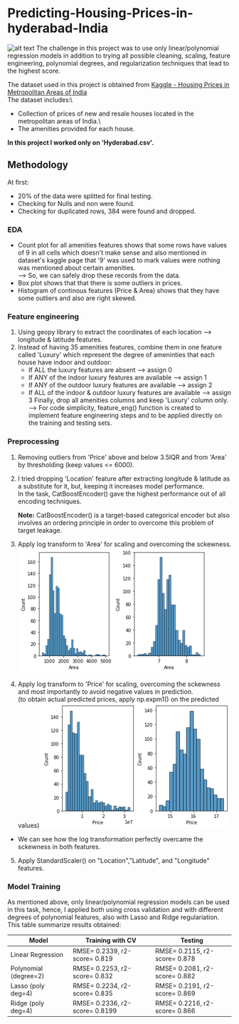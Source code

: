 # Predicting-Housing-Prices-in-hyderabad-India
![alt text](https://assets-news.housing.com/news/wp-content/uploads/2020/09/03140534/How-Hyderabad-became-the-best-performing-realty-market-amid-a-nationwide-slowdown-FB-1200x700-compressed.jpg)
The challenge in this project was to use only linear/polynomial regression models in addition to trying all possible cleaning, scaling, feature engineering, polynomial degrees, and regularization techniques that lead to the highest score.

The dataset used in this project is obtained from [Kaggle - Housing Prices in Metropolitan Areas of India](https://www.kaggle.com/ruchi798/housing-prices-in-metropolitan-areas-of-india)\
The dataset includes:\
- Collection of prices of new and resale houses located in the metropolitan areas of India.\
- The amenities provided for each house.

**In this project I worked only on 'Hyderabad.csv'.** 

## Methodology
At first:
- 20% of the data were splitted for final testing.
- Checking for Nulls and non were found.
- Checking for duplicated rows, 384 were found and dropped.

### EDA
* Count plot for all amenities features shows that some rows have values of 9 in all cells which doesn't make sense and also mentioned in dataset's kaggle page that '9' was used to mark values were nothing was mentioned about certain amenities.\
--> So, we can safely drop these records from the data.
* Box plot shows that that there is some outliers in prices.
* Histogram of continous features (Price & Area) shows that they have some outliers and also are right skewed.

### Feature engineering
1. Using geopy library to extract the coordinates of each location --> longitude & latitude features.
2. Instead of having 35 amenities features, combine them in one feature called 'Luxury' which represent the degree of ameninties that each house have indoor and outdoor:
    * If ALL the luxury features are absent --> assign 0
    * If ANY of the indoor luxury features are available --> assign 1
    * If ANY of the outdoor luxury features are available --> assign 2
    * If ALL of the indoor & outdoor luxury features are available --> assign 3
Finally, drop all amenities columns and keep 'Luxury' column only.
--> For code simplicity, feature_eng() function is created to implement feature engineering steps and to be applied directly on the training and testing sets.

### Preprocessing
1. Removing outliers from 'Price' above and below 3.5IQR and from 'Area' by thresholding (keep values <= 6000).

2. I tried dropping 'Location' feature after extracting longitude & latitude as a substitute for it, but, keeping it increases model performance.\
In the task, CatBoostEncoder() gave the highest performance out of all encoding techniques.

    **Note:** CatBoostEncoder() is a target-based categorical encoder but also involves an ordering principle in order to overcome this problem of target leakage.

3. Apply log transform to 'Area' for scaling and overcoming the sckewness.
![alt text](area_scaled.png "Title")

4. Apply log transform to 'Price' for scaling, overcoming the sckewness and most importantly to avoid negative values in prediction.\
(to obtain actual predicted prices, apply np.expm1() on the predicted values)
![alt text](price_scaled.png "Title")

- We can see how the log transformation perfectly overcame the sckewness in both features.

5. Apply StandardScaler() on "Location","Latitude", and "Longitude" features.

### Model Training
As mentioned above, only linear/polynomial regression models can be used in this task, hence, I applied both using cross validation and with different degrees of polynomial features, also with Lasso and Ridge regulariation.\
This table summarize results obtained:

|        Model   	    |  Training with CV	|  Testing	|
|----------------------	|------------------	|----------	|
|Linear Regression   	|RMSE= 0.2339, r2-score= 0.819|RMSE= 0.2115, r2-score= 0.878|
|Polynomial (degree=2)  |RMSE= 0.2253, r2-score= 0.832|RMSE= 0.2081, r2-score= 0.882|
|Lasso (poly deg=4)  	|RMSE= 0.2234, r2-score= 0.835|RMSE= 0.2191, r2-score= 0.869|
|Ridge (poly deg=4)    	|RMSE= 0.2336, r2-score= 0.8199|RMSE= 0.2216, r2-score= 0.866|